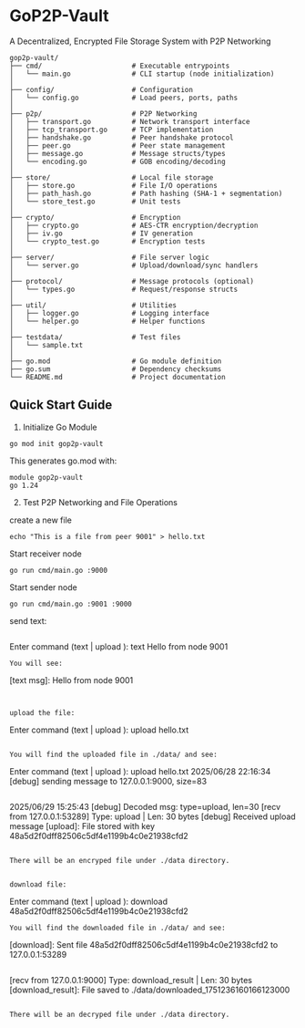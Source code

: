 # GoP2P-Vault

A Decentralized, Encrypted File Storage System with P2P Networking

```
gop2p-vault/
├── cmd/                      # Executable entrypoints
│   └── main.go               # CLI startup (node initialization)
│
├── config/                   # Configuration
│   └── config.go             # Load peers, ports, paths
│
├── p2p/                      # P2P Networking
│   ├── transport.go          # Network transport interface
│   ├── tcp_transport.go      # TCP implementation
│   ├── handshake.go          # Peer handshake protocol
│   ├── peer.go               # Peer state management
│   ├── message.go            # Message structs/types
│   └── encoding.go           # GOB encoding/decoding
│
├── store/                    # Local file storage
│   ├── store.go              # File I/O operations
│   ├── path_hash.go          # Path hashing (SHA-1 + segmentation)
│   └── store_test.go         # Unit tests
│
├── crypto/                   # Encryption
│   ├── crypto.go             # AES-CTR encryption/decryption
│   ├── iv.go                 # IV generation
│   └── crypto_test.go        # Encryption tests
│
├── server/                   # File server logic
│   └── server.go             # Upload/download/sync handlers
│
├── protocol/                 # Message protocols (optional)
│   └── types.go              # Request/response structs
│
├── util/                     # Utilities
│   ├── logger.go             # Logging interface
│   └── helper.go             # Helper functions
│
├── testdata/                 # Test files
│   └── sample.txt
│
├── go.mod                    # Go module definition
├── go.sum                    # Dependency checksums
└── README.md                 # Project documentation
```

## Quick Start Guide
1. Initialize Go Module
```
go mod init gop2p-vault
```
This generates go.mod with:
```
module gop2p-vault
go 1.24
```

2. Test P2P Networking and File Operations

create a new file
```
echo "This is a file from peer 9001" > hello.txt
```

Start receiver node
```
go run cmd/main.go :9000
```

Start sender node
```
go run cmd/main.go :9001 :9000
```

send text:
```
```
Enter command (text <msg> | upload <file>): text Hello from node 9001
```
You will see:
```
[text msg]: Hello from node 9001
```


upload the file:
```
Enter command (text <msg> | upload <file>): upload hello.txt
```

You will find the uploaded file in ./data/ and see:
```
Enter command (text <msg> | upload <file>): upload hello.txt
2025/06/28 22:16:34 [debug] sending message to 127.0.0.1:9000, size=83
```

```
2025/06/29 15:25:43 [debug] Decoded msg: type=upload, len=30
[recv from 127.0.0.1:53289] Type: upload | Len: 30 bytes
[debug] Received upload message
[upload]: File stored with key 48a5d2f0dff82506c5df4e1199b4c0e21938cfd2
```

There will be an encryped file under ./data directory.


download file:
```
Enter command (text <msg> | upload <file>): download 48a5d2f0dff82506c5df4e1199b4c0e21938cfd2
```
You will find the downloaded file in ./data/ and see:
```
[download]: Sent file 48a5d2f0dff82506c5df4e1199b4c0e21938cfd2 to 127.0.0.1:53289
```
```
[recv from 127.0.0.1:9000] Type: download_result | Len: 30 bytes
[download_result]: File saved to ./data/downloaded_1751236160166123000
```

There will be an decryped file under ./data directory.
